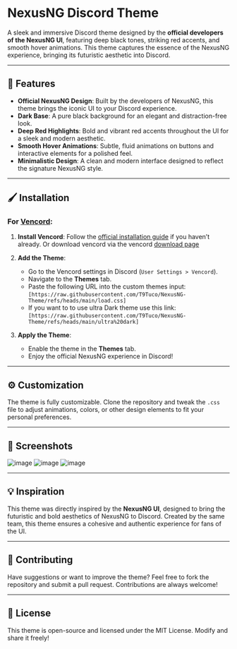 # NexusNG Discord Theme

A sleek and immersive Discord theme designed by the **official developers of the NexusNG UI**, featuring deep black tones, striking red accents, and smooth hover animations. This theme captures the essence of the NexusNG experience, bringing its futuristic aesthetic into Discord.

---

## 🎨 Features
- **Official NexusNG Design**: Built by the developers of NexusNG, this theme brings the iconic UI to your Discord experience.
- **Dark Base**: A pure black background for an elegant and distraction-free look.
- **Deep Red Highlights**: Bold and vibrant red accents throughout the UI for a sleek and modern aesthetic.
- **Smooth Hover Animations**: Subtle, fluid animations on buttons and interactive elements for a polished feel.
- **Minimalistic Design**: A clean and modern interface designed to reflect the signature NexusNG style.

---

## 🖌️ Installation

### For [Vencord](https://github.com/Vendicated/Vencord):
1. **Install Vencord**: Follow the [official installation guide](https://github.com/Vendicated/Vencord#installation) if you haven’t already. Or download vencord via the vencord [download page](https://vencord.dev/download/)
   
3. **Add the Theme**:
   - Go to the Vencord settings in Discord (`User Settings > Vencord`).
   - Navigate to the **Themes** tab.
   - Paste the following URL into the custom themes input:  
    `[https://raw.githubusercontent.com/T9Tuco/NexusNG-Theme/refs/heads/main/load.css]`
   - If you want to to use ultra Dark theme use this link:
      `[https://raw.githubusercontent.com/T9Tuco/NexusNG-Theme/refs/heads/main/ultra%20dark]`
4. **Apply the Theme**:
   - Enable the theme in the **Themes** tab.
   - Enjoy the official NexusNG experience in Discord!

---

## ⚙️ Customization
The theme is fully customizable. Clone the repository and tweak the `.css` file to adjust animations, colors, or other design elements to fit your personal preferences.

---

## 📸 Screenshots
![image](https://github.com/user-attachments/assets/99108e94-262f-45a1-ae0c-5a2463781806)
![image](https://github.com/user-attachments/assets/d559de79-7116-42cf-80c0-efbc71dd9f0f)
![image](https://github.com/user-attachments/assets/a5f41fcb-de72-4fb1-ba42-0662b2939c5e)




---

## 💡 Inspiration
This theme was directly inspired by the **NexusNG UI**, designed to bring the futuristic and bold aesthetics of NexusNG to Discord. Created by the same team, this theme ensures a cohesive and authentic experience for fans of the UI.

---

## 🙌 Contributing
Have suggestions or want to improve the theme? Feel free to fork the repository and submit a pull request. Contributions are always welcome!

---

## 📜 License
This theme is open-source and licensed under the MIT License. Modify and share it freely!

